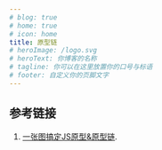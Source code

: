 ```yaml
---
# blog: true
# home: true
# icon: home
title: 原型链
# heroImage: /logo.svg
# heroText: 你博客的名称
# tagline: 你可以在这里放置你的口号与标语
# footer: 自定义你的页脚文字
---
```


## 参考链接

1. [一张图搞定JS原型&原型链](https://segmentfault.com/a/1190000021232132).
